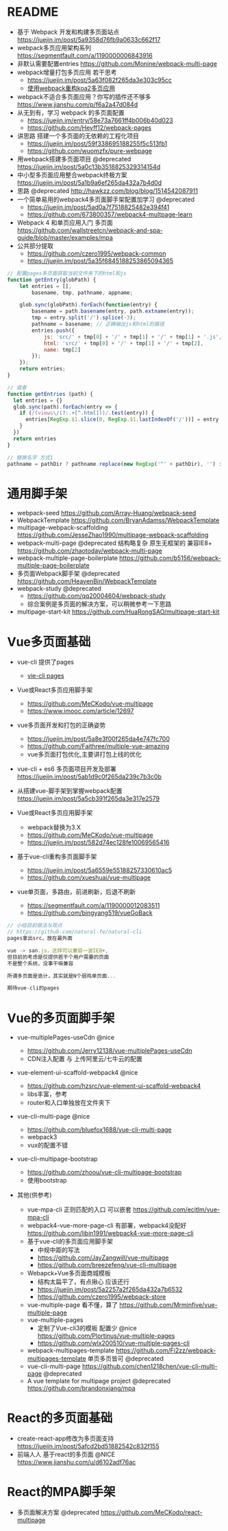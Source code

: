# README

- 基于 Webpack 开发和构建多页面站点  <https://juejin.im/post/5a9358d76fb9a0633c662f17>
- webpack多页应用架构系列 https://segmentfault.com/a/1190000006843916
- 非默认需要配置entries  https://github.com/Monine/webpack-multi-page
- webpack增量打包多页应用 若干思考 
    - https://juejin.im/post/5a63f082f265da3e303c95cc 
    - [使用webpack重构koa2多页应用](http://www.guofengxian.com/2017/08/08/%E4%BD%BF%E7%94%A8webpack%E9%87%8D%E6%9E%84koa2%E5%A4%9A%E9%A1%B5%E5%BA%94%E7%94%A8/#more) 
- webpack不适合多页面应用？你写的插件还不够多 https://www.jianshu.com/p/f6a2a47d084d
- 从无到有，学习 webpack 的多页面配置 
    - https://juejin.im/entry/58e73a7661ff4b006b40d023
    - https://github.com/Heyff12/webpack-pages  
- 讲思路 搭建一个多页面的无依赖的工程化项目
    - https://juejin.im/post/59f338695188255f5c513fb1
    - https://github.com/wuomzfx/pure-webpage
- 用webpack搭建多页面项目 @deprecated https://juejin.im/post/5a0c13b3518825329314154d    
- 中小型多页面应用整合webpack终极方案 https://juejin.im/post/5a1b9a6ef265da432a7b4d0d    
- 思路 @deprecated http://hawkzz.com/blog/blog/1514542087911  
- 一个简单易用的webpack4多页面脚手架配置加学习 @deprecated
    - https://juejin.im/post/5ad0a7f7518825482e394f41
    - https://github.com/673800357/webpack4-multpage-learn
- Webpack 4 和单页应用入门 多页面 https://github.com/wallstreetcn/webpack-and-spa-guide/blob/master/examples/mpa
- 公共部分提取 
    - https://github.com/czero1995/webpack-common  
    - https://juejin.im/post/5a35f6845188253865094365


```js
// 配置pages多页面获取当前文件夹下的html和js
function getEntry(globPath) {
	let entries = [],
		basename, tmp, pathname, appname;

	glob.sync(globPath).forEach(function(entry) {
		basename = path.basename(entry, path.extname(entry));
		tmp = entry.split('/').splice(-3);
		pathname = basename; // 正确输出js和html的路径
		entries.push({
			js: 'src/' + tmp[0] + '/' + tmp[1] + '/' + tmp[1] + '.js',
			html: 'src/' + tmp[0] + '/' + tmp[1] + '/' + tmp[2],
			name: tmp[2]
		});
	});
	return entries;
}

// 或者
function getEntries (path) {
  let entries = {}
  glob.sync(path).forEach(entry => {
    if (/(views\/(?:.+[^.html]))/.test(entry)) {
      entries[RegExp.$1.slice(0, RegExp.$1.lastIndexOf('/'))] = entry
    }
  })
  return entries
}

// 替换名字 方式1
pathname = pathDir ? pathname.replace(new RegExp('^' + pathDir), '') : pathname;
```

# 通用脚手架

- webpack-seed https://github.com/Array-Huang/webpack-seed
- WebpackTemplate https://github.com/BryanAdamss/WebpackTemplate
- multipage-webpack-scaffolding https://github.com/JesseZhao1990/multipage-webpack-scaffolding
- webpack-multi-page @deprecated 结构略复杂 原生无框架的 兼容IE8+ <https://github.com/zhaotoday/webpack-multi-page>
- webpack-multiple-page-boilerplate <https://github.com/b5156/webpack-multiple-page-boilerplate>
- 多页面Webpack脚手架 @deprecated https://github.com/HeavenBin/WebpackTemplate
- webpack-study @deprecated
    - https://github.com/qq20004604/webpack-study  
    - 综合案例是多页面的解决方案，可以稍微参考一下思路    
- multipage-start-kit https://github.com/HuaRongSAO/multipage-start-kit

# Vue多页面基础

- vue-cli 提供了pages 
    - [vie-cli pages](https://cli.vuejs.org/zh/guide/html-and-static-assets.html#%E6%9E%84%E5%BB%BA%E4%B8%80%E4%B8%AA%E5%A4%9A%E9%A1%B5%E5%BA%94%E7%94%A8)

- Vue或React多页应用脚手架 

  - <https://github.com/MeCKodo/vue-multipage>
  - <https://www.imooc.com/article/12697>
  
- vue多页面开发和打包的正确姿势 

    - https://juejin.im/post/5a8e3f00f265da4e747fc700
    - https://github.com/Faithree/multiple-vue-amazing
    - vue多页面打包优化,主要讲打包上线的优化 
- vue-cli + es6 多页面项目开发及部署 https://juejin.im/post/5ab1d9c0f265da239c7b3c0b
- 从搭建vue-脚手架到掌握webpack配置 https://juejin.im/post/5a5cb391f265da3e317e2579
- Vue或React多页应用脚手架 
    - webpack替换为3.X  
    - https://github.com/MeCKodo/vue-multipage
    - https://juejin.im/post/582d74ec128fe10069565416
- 基于vue-cli重构多页面脚手架 
    - https://juejin.im/post/5a6559e55188257330610ac5
    - https://github.com/xueshuai/vue-multipage 
- vue单页面，多路由，前进刷新，后退不刷新 
    - https://segmentfault.com/a/1190000012083511
    - https://github.com/bingyang519/vueGoBack

```jsx
// 小结目前做法与观点
// https://github.com/natural-fe/natural-cli
pages拿出src，放在最外面

vue -> san.js，这样可以兼容一波IE8+,
但目前的考虑是仅提供若干个用户需要的页面
不是整个系统，没事干嘛兼容

所谓多页面是诡计，其实就是N个弱鸡单页面...

期待vue-cli的pages
```

# Vue的多页面脚手架

- vue-multiplePages-useCdn @nice 
    - https://github.com/Jerry12138/vue-multiplePages-useCdn 
    - CDN注入配置 与 上传阿里云/七牛云的配置 
- vue-element-ui-scaffold-webpack4 @nice 
    - https://github.com/hzsrc/vue-element-ui-scaffold-webpack4
    - libs丰富，参考
    - router和入口单独放在文件夹下
- vue-cli-multi-page @nice 
    - <https://github.com/bluefox1688/vue-cli-multi-page>
    - webpack3 
    - vux的配置不错
- vue-cli-multipage-bootstrap 
    - https://github.com/zhoou/vue-cli-multipage-bootstrap
    - 使用bootstrap

- 其他(供参考)

    - vue-mpa-cli 正则匹配的入口 可以嵌套 https://github.com/ecitlm/vue-mpa-cli
    - webpack4-vue-more-page-cli 有部署，webpack4没配好 https://github.com/libin1991/webpack4-vue-more-page-cli
    - 基于vue-cli的多页面应用脚手架
        - 中规中距的写法
        - https://github.com/JayZangwill/vue-multipage
        - https://github.com/breezefeng/vue-cli-multipage
    - Webapck+Vue多页面商城模板 
        - 结构太扁平了，有点揪心 应该还行
        - https://juejin.im/post/5a2257a2f265da432a7b6532
        - https://github.com/czero1995/webpack-store    
    - vue-multiple-page 看不懂，算了 https://github.com/Mrminfive/vue-multiple-page
    - vue-multiple-pages 
        - 定制了Vue-cli3的模板 配置少 @nice  https://github.com/Plortinus/vue-multiple-pages
        - https://github.com/wlx200510/vue-multiple-pages-cli    
    - webpack-multipages-template https://github.com/Fi2zz/webpack-multipages-template 单页多页皆可 @deprecated
    - vue-cli-multi-page https://github.com/chen1218chen/vue-cli-multi-page @deprecated
    - A vue template for multipage project @deprecated https://github.com/brandonxiang/mpa


# React的多页面基础

- create-react-app修改为多页面支持 https://juejin.im/post/5afcd2bd51882542c832f155
- 前端人人 基于react的多页面 @NICE https://www.jianshu.com/u/d6102adf76ac

# React的MPA脚手架

- 多页面解决方案 @deprecated <https://github.com/MeCKodo/react-multipage> 